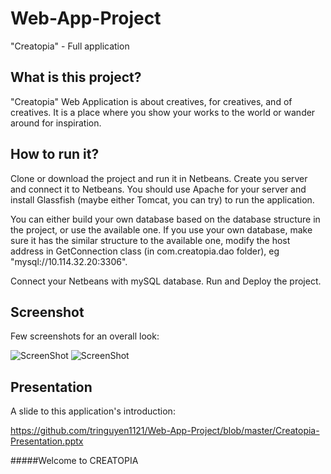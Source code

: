 # Web-App-Project
"Creatopia"  - Full application

## What is this project?
"Creatopia" Web Application is about creatives, for creatives, and of creatives. It is a place where you show your works to the world or wander around for inspiration.

## How to run it?
Clone or download the project and run it in Netbeans. Create you server and connect it to Netbeans. You should use Apache for your server and install Glassfish (maybe either Tomcat, you can try) to run the application.

You can either build your own database based on the database structure in the project, or use the available one. If you use your own database, make sure it has the similar structure to the available one, modify the host address in GetConnection class (in com.creatopia.dao folder), eg "mysql://10.114.32.20:3306". 

Connect your Netbeans with mySQL database. 
Run and Deploy the project.


## Screenshot
Few screenshots for an overall look: 

![ScreenShot](https://raw.github.com/tringuyen1121/Web-App-Project/master/screenshots/screenshot1.jpg)
![ScreenShot](https://raw.github.com/tringuyen1121/Web-App-Project/master/screenshots/screenshot2.jpg)

## Presentation
A slide to this application's introduction:

https://github.com/tringuyen1121/Web-App-Project/blob/master/Creatopia-Presentation.pptx


#####Welcome to CREATOPIA
